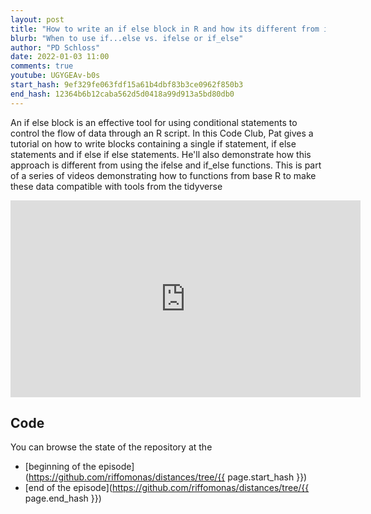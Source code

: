 ```yaml
---
layout: post
title: "How to write an if else block in R and how its different from ifelse and if_else (CC175)"
blurb: "When to use if...else vs. ifelse or if_else"
author: "PD Schloss"
date: 2022-01-03 11:00
comments: true
youtube: UGYGEAv-b0s
start_hash: 9ef329fe063fdf15a61b4dbf83b3ce0962f850b3
end_hash: 12364b6b12caba562d5d0418a99d913a5bd80db0
---
```


An if else block is an effective tool for using conditional statements to control the flow of data through an R script. In this Code Club, Pat gives a tutorial on how to write blocks containing a single if statement, if else statements and if else if else statements. He'll also demonstrate how this approach is different from using the ifelse and if_else functions. This is part of a series of videos demonstrating how to functions from base R to make these data compatible with tools from the tidyverse


<iframe style="margin: 0 auto;display:block;" width="560" height="315" src="https://www.youtube.com/embed/{{ page.youtube }}" frameborder="0" allow="accelerometer; autoplay; encrypted-media; gyroscope; picture-in-picture" allowfullscreen></iframe>


## Code

You can browse the state of the repository at the
* [beginning of the episode](https://github.com/riffomonas/distances/tree/{{ page.start_hash }})
* [end of the episode](https://github.com/riffomonas/distances/tree/{{ page.end_hash }})
